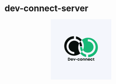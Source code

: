 # dev-connect-server
<p align="center">
<img src="https://github.com/symaticvisuals/dev-connect-server/blob/main/src/dev%20(1).png"height=200,width=200>

  </p>


